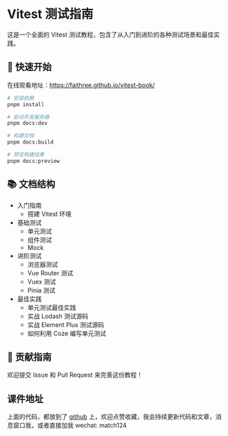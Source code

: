 # Vitest 测试指南

这是一个全面的 Vitest 测试教程，包含了从入门到进阶的各种测试场景和最佳实践。

## 🚀 快速开始
在线观看地址：https://faithree.github.io/vitest-book/

```bash
# 安装依赖
pnpm install

# 启动开发服务器
pnpm docs:dev

# 构建文档
pnpm docs:build

# 预览构建结果
pnpm docs:preview
```

## 📚 文档结构

- 入门指南
  - 搭建 Vitest 环境
- 基础测试
  - 单元测试
  - 组件测试
  - Mock
- 进阶测试
  - 浏览器测试
  - Vue Router 测试
  - Vuex 测试
  - Pinia 测试
- 最佳实践
  - 单元测试最佳实践
  - 实战 Lodash 测试源码
  - 实战 Element Plus 测试源码
  - 如何利用 Coze 编写单元测试

## 🤝 贡献指南

欢迎提交 Issue 和 Pull Request 来完善这份教程！
## 课件地址

上面的代码，都放到了 [github](https://github.com/Faithree/vue-test-book) 上，欢迎点赞收藏，我会持续更新代码和文章，消息窗口我，或者直接加我 wechat: match124